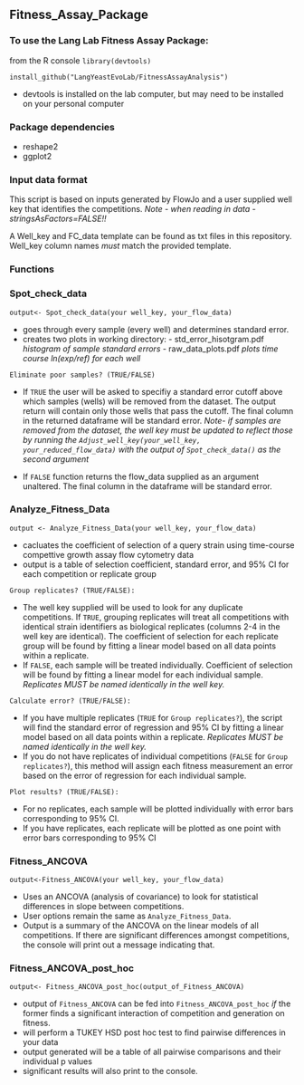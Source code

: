 ## Fitness_Assay_Package

### To use the Lang Lab Fitness Assay Package: 

from the R console 
`library(devtools)`  

`install_github("LangYeastEvoLab/FitnessAssayAnalysis")`

- devtools is installed on the lab computer, but may need to be installed on your personal computer

### Package dependencies
- reshape2
- ggplot2

### Input data format

This script is based on inputs generated by FlowJo and a user supplied well key that identifies the competitions. 
*Note - when reading in data - stringsAsFactors=FALSE!!*<br/>

A Well_key and FC_data template can be found as txt files in this repository. Well_key column names *must* match the provided template. 


### Functions

### Spot_check_data

`output<- Spot_check_data(your well_key, your_flow_data)`  
- goes through every sample (every well) and determines standard error. 
- creates two plots in working directory: 
      - std_error_hisotgram.pdf *histogram of sample standard errors*
      - raw_data_plots.pdf *plots time course ln(exp/ref) for each well*
      
`Eliminate poor samples? (TRUE/FALSE)` 
      
- If `TRUE` the user will be asked to specifiy a standard error cutoff above which samples (wells) will be removed from the dataset. The output return will contain only those wells that pass the cutoff. The final column in the returned dataframe will be standard error. *Note- if samples are removed from the dataset, the well key must be updated to reflect those by running the `Adjust_well_key(your_well_key, your_reduced_flow_data)` with the output of `Spot_check_data()` as the second argument*

- If `FALSE` function returns the flow_data supplied as an argument unaltered. The final column in the dataframe will be standard error. 

### Analyze_Fitness_Data
`output <- Analyze_Fitness_Data(your well_key, your_flow_data)` 
- cacluates the coefficient of selection of a query strain using time-course compettive growth assay flow cytometry data
- output is a table of selection coefficient, standard error, and 95% CI for each competition or replicate group

`Group replicates? (TRUE/FALSE):` 

- The well key supplied will be used to look for any duplicate competitions. If `TRUE`, grouping replicates will treat all competitions with identical strain identifiers as biological replicates (columns 2-4 in the well  key are identical). The coefficient of selection for each replicate group will be found by fitting a linear model based on all data points within a replicate. 
- If `FALSE`, each sample will be treated individually. Coefficient of selection will be found by fitting a linear model for each individual sample. 
*Replicates MUST be named identically in the well key.*

`Calculate error? (TRUE/FALSE):` 

- If you have multiple replicates (`TRUE` for `Group replicates?`), the script will find the standard error of regression and 95% CI by fitting a linear model based on all data points within a replicate. 
*Replicates MUST be named identically in the well key.*
- If you do not have replicates of individual competitions (`FALSE` for `Group replicates?`), this method will assign each fitness measurement an error based on the error of regression for each individual sample. 

`Plot results? (TRUE/FALSE):` 

- For no replicates, each sample will be plotted individually with error bars corresponding to 95% CI. 
- If you have replicates, each replicate will be plotted as one point with error bars corresponding to 95% CI

 ### Fitness_ANCOVA
 `output<-Fitness_ANCOVA(your well_key, your_flow_data)` 
- Uses an ANCOVA (analysis of covariance) to look for statistical differences in slope between competitions.
- User options remain the same as `Analyze_Fitness_Data`. 
- Output is a summary of the ANCOVA on the linear models of all competitions. If there are significant differences amongst competitions, the console will print out a message indicating that. 

### Fitness_ANCOVA_post_hoc
`output<- Fitness_ANCOVA_post_hoc(output_of_Fitness_ANCOVA)`
- output of `Fitness_ANCOVA` can be fed into `Fitness_ANCOVA_post_hoc` *if* the former finds a significant interaction of competition and generation on fitness. 
- will perform a TUKEY HSD post hoc test to find pairwise differences in your data 
- output generated will be a table of all pairwise comparisons and their individual p values 
- significant results will also print to the console. 



